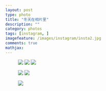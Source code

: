 ```yaml
---
layout: post
type: photo
title: "冬天在相片里"
description: ""
category: photos
tags: [instagram, ]
imagefeature: /images/instagram/insta2.jpg
comments: true
mathjax: 
---
```


<figure class="third">
	<a href="{{ site.url }}/images/ instagram/insta1.jpg"><img src="{{ site.url }}/images/instagram/insta1.jpg"></a>
	<a href="{{ site.url }}/images/instagram/insta4.jpg"><img src="{{ site.url }}/images/instagram/insta4.jpg"></a>
	<a href="{{ site.url }}/images/instagram/insta5.jpg"><img src="{{ site.url }}/images/instagram/insta5.jpg"></a>
</figure>

<figure class="half">
	<a href="{{ site.url }}/images/instagram/insta6.jpg"><img src="{{ site.url }}/images/instagram/insta6.jpg"></a>
	<a href="{{ site.url }}/images/instagram/insta7.jpg"><img src="{{ site.url }}/images/instagram/insta7.jpg"></a>
</figure>

<figure>
	<a href="{{ site.url }}/images/instagram/insta13.jpg"><img src="{{ site.url }}/images/instagram/insta3.jpg"></a>
</figure>
